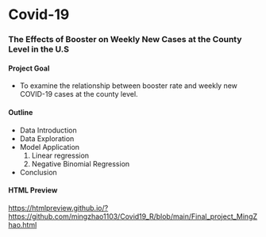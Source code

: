 # Covid-19

### The Effects of Booster on Weekly New Cases at the County Level in the U.S


#### Project Goal 

- To examine the relationship between booster rate and weekly new COVID-19 cases at the county level.

#### Outline

- Data Introduction
- Data Exploration
- Model Application
  1. Linear regression
  2. Negative Binomial Regression
- Conclusion  

#### HTML Preview

https://htmlpreview.github.io/?https://github.com/mingzhao1103/Covid19_R/blob/main/Final_project_MingZhao.html


